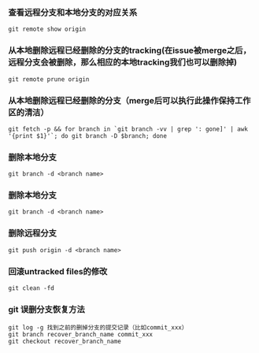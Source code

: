 ### 查看远程分支和本地分支的对应关系
```
git remote show origin

```

### 从本地删除远程已经删除的分支的tracking(在issue被merge之后，远程分支会被删除，那么相应的本地tracking我们也可以删除掉)
```
git remote prune origin
```

### 从本地删除远程已经删除的分支（merge后可以执行此操作保持工作区的清洁）
```
git fetch -p && for branch in `git branch -vv | grep ': gone]' | awk '{print $1}'`; do git branch -D $branch; done
```

### 删除本地分支
```
git branch -d <branch name>
```

### 删除本地分支
```
git branch -d <branch name>
```

### 删除远程分支
```
git push origin -d <branch name>
```

### 回滚untracked files的修改
```
git clean -fd
```
### git 误删分支恢复方法
```
git log -g 找到之前的删掉分支的提交记录（比如commit_xxx）
git branch recover_branch_name commit_xxx
git checkout recover_branch_name
```
